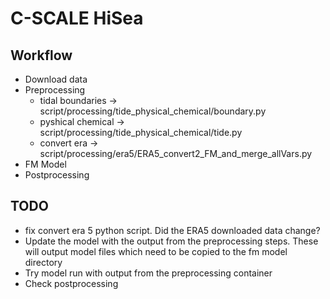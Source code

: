 # C-SCALE HiSea

## Workflow

- Download data
- Preprocessing
    - tidal boundaries -> script/processing/tide_physical_chemical/boundary.py
    - pyshical chemical -> script/processing/tide_physical_chemical/tide.py
    - convert era -> script/processing/era5/ERA5_convert2_FM_and_merge_allVars.py
- FM Model
- Postprocessing

## TODO

- fix convert era 5 python script. Did the ERA5 downloaded data change?
- Update the model with the output from the preprocessing steps. These will output model files which need to be copied to the fm model directory
- Try model run with output from the preprocessing container
- Check postprocessing


